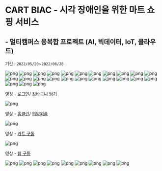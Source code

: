 # CART BIAC - 시각 장애인을 위한 마트 쇼핑 서비스
## - 멀티캠퍼스 융복합 프로젝트 (AI, 빅데이터, IoT, 클라우드)



기간 : `2022/05/20`~`2022/06/28`

![png](img/CART_BIAC_1.png)
![png](img/CART_BIAC_2.png)
![png](img/CART_BIAC_3.png)
![png](img/CART_BIAC_4.png)
![png](img/CART_BIAC_5.png)
![png](img/CART_BIAC_6.png)
![png](img/CART_BIAC_7.png)
![png](img/CART_BIAC_8.png)
![png](img/CART_BIAC_9.png)
![png](img/CART_BIAC_10.png)
![png](img/CART_BIAC_11.png)
![png](img/CART_BIAC_12.png)
![png](img/CART_BIAC_13.png)
![png](img/CART_BIAC_14.png)
![png](img/CART_BIAC_15.png)
![png](img/CART_BIAC_16.png)
![png](img/CART_BIAC_17.png)
![png](img/CART_BIAC_18.png)
![png](img/CART_BIAC_19.png)
![png](img/CART_BIAC_20.png)
![png](img/CART_BIAC_21.png)
![png](img/CART_BIAC_22.png)
![png](img/CART_BIAC_23.png)
![png](img/CART_BIAC_24.png)
![png](img/CART_BIAC_25.png)


영상 - [로그인](https://www.youtube.com/watch?v=FB3HWo_VUwI)/ [장바구니 담기](https://www.youtube.com/watch?v=Uyog9VcCKoo)

![png](img/CART_BIAC_26.png)


영상 - [홈클린](https://www.youtube.com/watch?v=tU8WpO1pvoc)/ [의약외품](https://www.youtube.com/watch?v=I74UJSJpYhg)

![png](img/CART_BIAC_27.png)


영상 - [카트 구동](https://www.youtube.com/watch?v=6ffwKqEQuaQ)

![png](img/CART_BIAC_28.png)


영상 - [웹 구동](https://www.youtube.com/watch?v=bveiueb5vKc)

![png](img/CART_BIAC_29.png)
![png](img/CART_BIAC_30.png)
![png](img/CART_BIAC_31.png)
![png](img/CART_BIAC_32.png)
![png](img/CART_BIAC_33.png)
![png](img/CART_BIAC_34.png)
![png](img/CART_BIAC_35.png)
![png](img/CART_BIAC_36.png)
![png](img/CART_BIAC_37.png)
